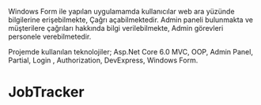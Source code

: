Windows Form ile yapılan uygulamamda kullanıcılar web ara yüzünde bilgilerine erişebilmekte, Çağrı açabilmektedir. Admin paneli bulunmakta ve müşterilere çağrıları hakkında bilgi verilebilmekte, 
Admin görevleri personele verebilmetedir.

Projemde kullanılan teknolojiler; Asp.Net Core 6.0 MVC, 
OOP, Admin Panel, Partial, Login , Authorization, DevExpress, Windows Form.

# JobTracker
